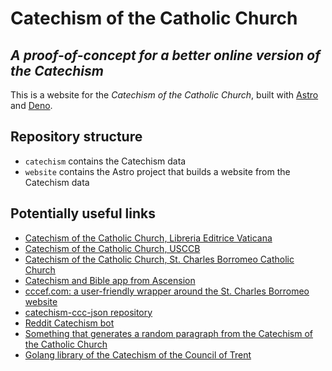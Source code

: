 # Catechism of the Catholic Church

## _A proof-of-concept for a better online version of the Catechism_

This is a website for the _Catechism of the Catholic Church_, built with [Astro](https://astro.build/) and [Deno](https://deno.com/).

## Repository structure

- `catechism` contains the Catechism data
- `website` contains the Astro project that builds a website from the Catechism data

## Potentially useful links

- [Catechism of the Catholic Church, Libreria Editrice Vaticana](http://www.vatican.va/archive/ENG0015/_INDEX.HTM)
- [Catechism of the Catholic Church, USCCB](https://www.usccb.org/beliefs-and-teachings/what-we-believe/catechism/catechism-of-the-catholic-church)
- [Catechism of the Catholic Church, St. Charles Borromeo Catholic Church](https://scborromeo2.org/catechism-of-the-catholic-church)
- [Catechism and Bible app from Ascension](https://ascensionpress.com/pages/ascension-app)
- [cccef.com: a user-friendly wrapper around the St. Charles Borromeo website](http://cccref.com/)
- [catechism-ccc-json repository](https://github.com/nossbigg/catechism-ccc-json)
- [Reddit Catechism bot](https://github.com/konohitowa/catebot)
- [Something that generates a random paragraph from the Catechism of the Catholic Church](https://github.com/regdoug/ccc)
- [Golang library of the Catechism of the Council of Trent](https://github.com/mborders/romanus)
